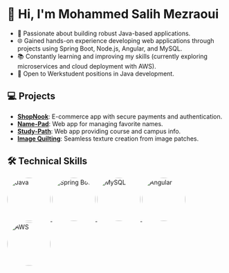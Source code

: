 # 👋 Hi, I'm Mohammed Salih Mezraoui

- 🚀 Passionate about building robust Java-based applications.
- 🌐 Gained hands-on experience developing web applications through projects using Spring Boot, Node.js, Angular, and MySQL.
- 📚 Constantly learning and improving my skills (currently exploring microservices and cloud deployment with AWS).
- 💼 Open to Werkstudent positions in Java development.

## 💻 Projects

- **[ShopNook](https://github.com/SalihMezraoui/ShopNook)**: E-commerce app with secure payments and authentication.
- **[Name-Pad](https://github.com/SalihMezraoui/name-pad)**: Web app for managing favorite names.
- **[Study-Path](https://github.com/SalihMezraoui/study-path)**: Web app providing course and campus info.
- **[Image Quilting](https://github.com/SalihMezraoui/image-quilting)**: Seamless texture creation from image patches.

## 🛠 Technical Skills

<a href="https://www.java.com">
  <img src="https://raw.githubusercontent.com/tandpfun/skill-icons/main/icons/Java.svg" alt="Java" style="width: 100px; height: 100px; border-radius: 50%;"/>
</a>

<a href="https://spring.io/projects/spring-boot">
  <img src="https://raw.githubusercontent.com/tandpfun/skill-icons/main/icons/Spring.svg" alt="Spring Boot" style="width: 100px; height: 100px; border-radius: 50%;"/>
</a>

<a href="https://www.mysql.com">
  <img src="https://raw.githubusercontent.com/tandpfun/skill-icons/main/icons/MySQL.svg" alt="MySQL" style="width: 100px; height: 100px; border-radius: 50%;"/>
</a>

<a href="https://angular.io">
  <img src="https://raw.githubusercontent.com/tandpfun/skill-icons/main/icons/Angular.svg" alt="Angular" style="width: 100px; height: 100px; border-radius: 50%;"/>
</a>

<a href="https://aws.amazon.com">
  <img src="https://raw.githubusercontent.com/tandpfun/skill-icons/main/icons/AWS.svg" alt="AWS" style="width: 100px; height: 100px; border-radius: 50%;"/>
</a>
















